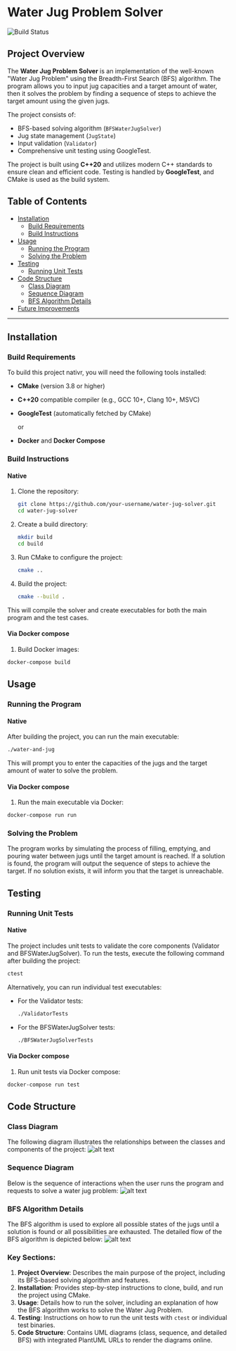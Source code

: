 # Water Jug Problem Solver

![Build Status](https://github.com/ghost000/water-and-jug/actions/workflows/build.yml/badge.svg)

## Project Overview

The **Water Jug Problem Solver** is an implementation of the well-known "Water Jug Problem" using the Breadth-First Search (BFS) algorithm. The program allows you to input jug capacities and a target amount of water, then it solves the problem by finding a sequence of steps to achieve the target amount using the given jugs. 

The project consists of:
- BFS-based solving algorithm (`BFSWaterJugSolver`)
- Jug state management (`JugState`)
- Input validation (`Validator`)
- Comprehensive unit testing using GoogleTest.

The project is built using **C++20** and utilizes modern C++ standards to ensure clean and efficient code. Testing is handled by **GoogleTest**, and CMake is used as the build system.

## Table of Contents

- [Installation](#installation)
  - [Build Requirements](#build-requirements)
  - [Build Instructions](#build-instructions)
- [Usage](#usage)
  - [Running the Program](#running-the-program)
  - [Solving the Problem](#solving-the-problem)
- [Testing](#testing)
  - [Running Unit Tests](#running-unit-tests)
- [Code Structure](#code-structure)
  - [Class Diagram](#class-diagram)
  - [Sequence Diagram](#sequence-diagram)
  - [BFS Algorithm Details](#bfs-algorithm-details)
- [Future Improvements](#future-improvements)

---

## Installation

### Build Requirements

To build this project nativr, you will need the following tools installed:

- **CMake** (version 3.8 or higher)
- **C++20** compatible compiler (e.g., GCC 10+, Clang 10+, MSVC)
- **GoogleTest** (automatically fetched by CMake)

	or

- **Docker** and **Docker Compose**

### Build Instructions

#### Native

1. Clone the repository:
   ```bash
   git clone https://github.com/your-username/water-jug-solver.git
   cd water-jug-solver 
   ```
2. Create a build directory:
   ```bash 
   mkdir build
   cd build
   ```
3. Run CMake to configure the project:
   ```bash 
   cmake ..
   ```
4. Build the project:
   ```bash 
   cmake --build .
   ```
 This will compile the solver and create executables for both the main program and the test cases.

 #### Via Docker compose

 1. Build Docker images:
   ```bash 
   docker-compose build
   ```

## Usage

### Running the Program

#### Native

After building the project, you can run the main executable:
   ```bash 
   ./water-and-jug
   ```

This will prompt you to enter the capacities of the jugs and the target amount of water to solve the problem.

 #### Via Docker compose

 1. Run the main executable via Docker:
   ```bash 
   docker-compose run run
   ```

### Solving the Problem
The program works by simulating the process of filling, emptying, and pouring water between jugs until the target amount is reached. If a solution is found, the program will output the sequence of steps to achieve the target. If no solution exists, it will inform you that the target is unreachable.

## Testing

### Running Unit Tests

#### Native

The project includes unit tests to validate the core components (Validator and BFSWaterJugSolver). 
To run the tests, execute the following command after building the project:
   ```bash 
   ctest
   ```
Alternatively, you can run individual test executables:
- For the Validator tests:
   ```bash 
   ./ValidatorTests
   ```
- For the BFSWaterJugSolver tests:
   ```bash 
   ./BFSWaterJugSolverTests
   ```

#### Via Docker compose

 1. Run unit tests via Docker compose:
   ```bash 
   docker-compose run test
   ```

## Code Structure

### Class Diagram
The following diagram illustrates the relationships between the classes and components of the project:
![alt text](./diagrams/classDiagram.png "Class Diagram")

### Sequence Diagram
Below is the sequence of interactions when the user runs the program and requests to solve a water jug problem:
![alt text](./diagrams/sequenceDiagram.png "Sequence Diagram")

### BFS Algorithm Details
The BFS algorithm is used to explore all possible states of the jugs until a solution is found or all possibilities are exhausted. The detailed flow of the BFS algorithm is depicted below:
![alt text](./diagrams/detailedOperationOfBFSAlgorithm.png "BFS Algorithm Detailed Sequence Diagram")

### Key Sections:
1. **Project Overview**: Describes the main purpose of the project, including its BFS-based solving algorithm and features.
2. **Installation**: Provides step-by-step instructions to clone, build, and run the project using CMake.
3. **Usage**: Details how to run the solver, including an explanation of how the BFS algorithm works to solve the Water Jug Problem.
4. **Testing**: Instructions on how to run the unit tests with `ctest` or individual test binaries.
5. **Code Structure**: Contains UML diagrams (class, sequence, and detailed BFS) with integrated PlantUML URLs to render the diagrams online.